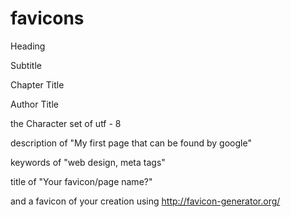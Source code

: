 # favicons

Heading

Subtitle

Chapter Title

Author Title

the Character set of utf - 8

description of "My first page that can be found by google"

keywords of "web design, meta tags"

title of "Your favicon/page name?"

and a favicon of your creation using http://favicon-generator.org/
